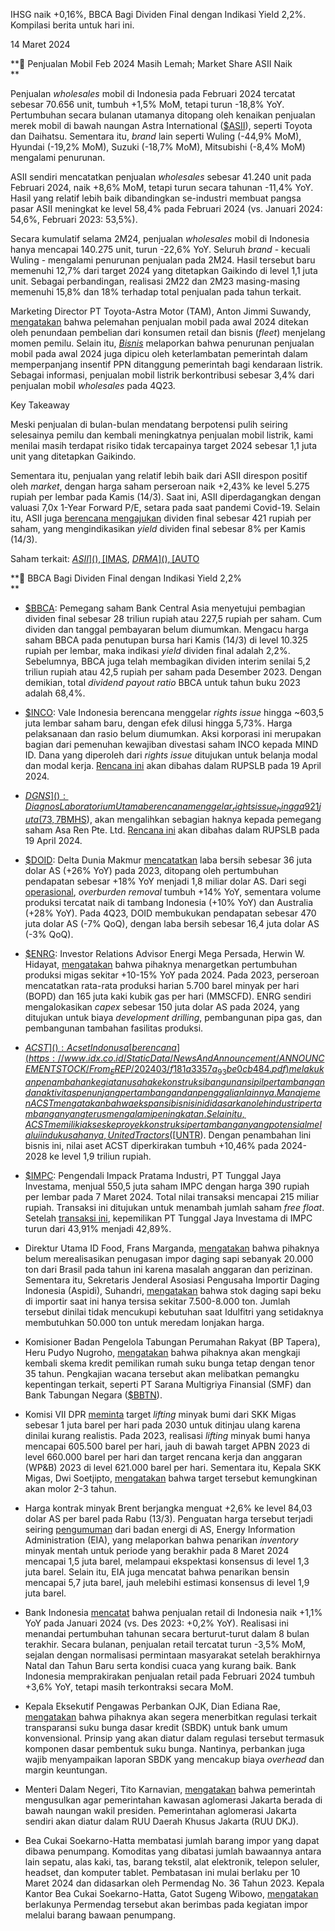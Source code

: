 IHSG naik +0,16%, BBCA Bagi Dividen Final dengan Indikasi Yield 2,2%. Kompilasi berita untuk hari ini.

14 Maret 2024

**🚗 Penjualan Mobil Feb 2024 Masih Lemah; Market Share ASII Naik  
**

Penjualan _wholesales_ mobil di Indonesia pada Februari 2024 tercatat sebesar 70.656 unit, tumbuh +1,5% MoM, tetapi turun \-18,8% YoY. Pertumbuhan secara bulanan utamanya ditopang oleh kenaikan penjualan merek mobil di bawah naungan Astra International ([$ASII]()), seperti Toyota dan Daihatsu. Sementara itu, _brand_ lain seperti Wuling (-44,9% MoM), Hyundai (-19,2% MoM), Suzuki (-18,7% MoM), Mitsubishi (-8,4% MoM) mengalami penurunan.

ASII sendiri mencatatkan penjualan _wholesales_ sebesar 41.240 unit pada Februari 2024, naik +8,6% MoM, tetapi turun secara tahunan \-11,4% YoY. Hasil yang relatif lebih baik dibandingkan se-industri membuat pangsa pasar ASII meningkat ke level 58,4% pada Februari 2024 (vs. Januari 2024: 54,6%, Februari 2023: 53,5%).

Secara kumulatif selama 2M24, penjualan _wholesales_ mobil di Indonesia hanya mencapai 140.275 unit, turun \-22,6% YoY. Seluruh _brand_ - kecuali Wuling - mengalami penurunan penjualan pada 2M24. Hasil tersebut baru memenuhi 12,7% dari target 2024 yang ditetapkan Gaikindo di level 1,1 juta unit. Sebagai perbandingan, realisasi 2M22 dan 2M23 masing-masing memenuhi 15,8% dan 18% terhadap total penjualan pada tahun terkait.

Marketing Director PT Toyota-Astra Motor (TAM), Anton Jimmi Suwandy, [mengatakan](https://epaper.bisnis.com/epaper/detail/page/135826/) bahwa pelemahan penjualan mobil pada awal 2024 ditekan oleh penundaan pembelian dari konsumen retail dan bisnis (_fleet_) menjelang momen pemilu. Selain itu, _[Bisnis](https://epaper.bisnis.com/epaper/detail/page/135826/)_ melaporkan bahwa penurunan penjualan mobil pada awal 2024 juga dipicu oleh keterlambatan pemerintah dalam memperpanjang insentif PPN ditanggung pemerintah bagi kendaraan listrik. Sebagai informasi, penjualan mobil listrik berkontribusi sebesar 3,4% dari penjualan mobil _wholesales_ pada 4Q23.

Key Takeaway

Meski penjualan di bulan-bulan mendatang berpotensi pulih seiring selesainya pemilu dan kembali meningkatnya penjualan mobil listrik, kami menilai masih terdapat risiko tidak tercapainya target 2024 sebesar 1,1 juta unit yang ditetapkan Gaikindo.

Sementara itu, penjualan yang relatif lebih baik dari ASII direspon positif oleh _market_, dengan harga saham perseroan naik +2,43% ke level 5.275 rupiah per lembar pada Kamis (14/3). Saat ini, ASII diperdagangkan dengan valuasi 7,0x 1-Year Forward P/E, setara pada saat pandemi Covid-19. Selain itu, ASII juga [berencana mengajukan](https://snips.stockbit.com/snips-terbaru/asii-laba-bersih-fy23-lampaui-ekspektasi-ajukan-dividen-final-rp421/saham) dividen final sebesar 421 rupiah per saham, yang mengindikasikan _yield_ dividen final sebesar 8% per Kamis (14/3).

Saham terkait: [$ASII](), [$IMAS](), [$DRMA](), [$AUTO]()

**💸 BBCA Bagi Dividen Final dengan Indikasi Yield 2,2%  
**

- [$BBCA](): Pemegang saham Bank Central Asia menyetujui pembagian dividen final sebesar 28 triliun rupiah atau 227,5 rupiah per saham. Cum dividen dan tanggal pembayaran belum diumumkan. Mengacu harga saham BBCA pada penutupan bursa hari Kamis (14/3) di level 10.325 rupiah per lembar, maka indikasi _yield_ dividen final adalah 2,2%. Sebelumnya, BBCA juga telah membagikan dividen interim senilai 5,2 triliun rupiah atau 42,5 rupiah per saham pada Desember 2023. Dengan demikian, total _dividend payout ratio_ BBCA untuk tahun buku 2023 adalah 68,4%.
- [$INCO](): Vale Indonesia berencana menggelar _rights issue_ hingga ~603,5 juta lembar saham baru, dengan efek dilusi hingga 5,73%. Harga pelaksanaan dan rasio belum diumumkan. Aksi korporasi ini merupakan bagian dari pemenuhan kewajiban divestasi saham INCO kepada MIND ID. Dana yang diperoleh dari _rights issue_ ditujukan untuk belanja modal dan modal kerja. [Rencana ini](https://www.idx.co.id/StaticData/NewsAndAnnouncement/ANNOUNCEMENTSTOCK/From_EREP/202403/f3014f6f5a_521ecd5c1f.pdf) akan dibahas dalam RUPSLB pada 19 April 2024.
- [$DGNS](): Diagnos Laboratorium Utama berencana menggelar _rights issue_ hingga 921 juta (73,7%) saham baru, dengan efek dilusi hingga 42%. Harga pelaksanaan ditetapkan sebesar 505 rupiah per saham, dengan mayoritas dana yang diperoleh ditujukan untuk mengakuisisi 98% saham Asa Ren Pte. Ltd. melalui skema _inbreng_ dan pembelian saham. Adapun Asa Ren Pte. Ltd. merupakan pemilik PT Asa Ren Global Nusantara, perusahaan di bidang perdagangan alat laboratorium, alat farmasi, dan alat kedokteran manusia. Pengendali DGNS, Bundamedik ([$BMHS]()), akan mengalihkan sebagian haknya kepada pemegang saham Asa Ren Pte. Ltd. [Rencana ini](https://www.idx.co.id/StaticData/NewsAndAnnouncement/ANNOUNCEMENTSTOCK/From_EREP/202403/45bef94360_937810eb06.pdf) akan dibahas dalam RUPSLB pada 19 April 2024.
- [$DOID](): Delta Dunia Makmur [mencatatkan](https://www.idx.co.id/StaticData/NewsAndAnnouncement/ANNOUNCEMENTSTOCK/From_EREP/202303/20240313200302-42060-0/Delta%20Dunia%20Makmur%20(Report-Consol)%20-%2031%20Dec%202023.pdf) laba bersih sebesar 36 juta dolar AS (+26% YoY) pada 2023, ditopang oleh pertumbuhan pendapatan sebesar +18% YoY menjadi 1,8 miliar dolar AS. Dari segi [operasional](https://www.idx.co.id/StaticData/NewsAndAnnouncement/ANNOUNCEMENTSTOCK/From_EREP/202403/f9b0109673_49aa69ce91.pdf), _overburden_ _removal_ tumbuh +14% YoY, sementara volume produksi tercatat naik di tambang Indonesia (+10% YoY) dan Australia (+28% YoY). Pada 4Q23, DOID membukukan pendapatan sebesar 470 juta dolar AS (-7% QoQ), dengan laba bersih sebesar 16,4 juta dolar AS (\-3% QoQ).
- [$ENRG](): Investor Relations Advisor Energi Mega Persada, Herwin W. Hidayat, [mengatakan](https://investasi.kontan.co.id/news/energi-mega-persada-enrg-anggarkan-capex-us-150-juta-di-tahun-ini) bahwa pihaknya menargetkan pertumbuhan produksi migas sekitar +10-15% YoY pada 2024. Pada 2023, perseroan mencatatkan rata-rata produksi harian 5.700 barel minyak per hari (BOPD) dan 165 juta kaki kubik gas per hari (MMSCFD). ENRG sendiri mengalokasikan _capex_ sebesar 150 juta dolar AS pada 2024, yang ditujukan untuk biaya _development drilling_, pembangunan pipa gas, dan pembangunan tambahan fasilitas produksi.
- [$ACST](): Acset Indonusa [berencana](https://www.idx.co.id/StaticData/NewsAndAnnouncement/ANNOUNCEMENTSTOCK/From_EREP/202403/f181a3357a_93be0cb484.pdf) melakukan penambahan kegiatan usaha ke konstruksi bangunan sipil pertambangan dan aktivitas penunjang pertambangan dan penggalian lainnya. Manajemen ACST mengatakan bahwa ekspansi bisnis ini didasarkan oleh industri pertambangan yang terus mengalami peningkatan. Selain itu, ACST memiliki akses ke proyek konstruksi pertambangan yang potensial melalui induk usahanya, United Tractors ([$UNTR]()). Dengan penambahan lini bisnis ini, nilai aset ACST diperkirakan tumbuh +10,46% pada 2024-2028 ke level 1,9 triliun rupiah.
- [$IMPC](): Pengendali Impack Pratama Industri, PT Tunggal Jaya Investama, menjual 550,5 juta saham IMPC dengan harga 390 rupiah per lembar pada 7 Maret 2024. Total nilai transaksi mencapai 215 miliar rupiah. Transaksi ini ditujukan untuk menambah jumlah saham _free float_. Setelah [transaksi ini](https://www.idx.co.id/StaticData/NewsAndAnnouncement/ANNOUNCEMENTSTOCK/From_EREP/202403/f69a714dd1_16c4f3c2da.pdf), kepemilikan PT Tunggal Jaya Investama di IMPC turun dari 43,91% menjadi 42,89%.

- Direktur Utama ID Food, Frans Marganda, [mengatakan](https://industri.kontan.co.id/news/id-food-impor-daging-sapi-belum-terealisasi-karena-anggaran-dan-izin-impor-terlambat) bahwa pihaknya belum merealisasikan penugasan impor daging sapi sebanyak 20.000 ton dari Brasil pada tahun ini karena masalah anggaran dan perizinan. Sementara itu, Sekretaris Jenderal Asosiasi Pengusaha Importir Daging Indonesia (Aspidi), Suhandri, [mengatakan](https://epaper.bisnis.com/epaper/detail/page/135873/) bahwa stok daging sapi beku di importir saat ini hanya tersisa sekitar 7.500-8.000 ton. Jumlah tersebut dinilai tidak mencukupi kebutuhan saat Idulfitri yang setidaknya membutuhkan 50.000 ton untuk meredam lonjakan harga.
- Komisioner Badan Pengelola Tabungan Perumahan Rakyat (BP Tapera), Heru Pudyo Nugroho, [mengatakan](https://www.kompas.id/baca/ekonomi/2024/03/13/skema-kpr-flat-35-tahun-dikaji-kembali) bahwa pihaknya akan mengkaji kembali skema kredit pemilikan rumah suku bunga tetap dengan tenor 35 tahun. Pengkajian wacana tersebut akan melibatkan pemangku kepentingan terkait, seperti PT Sarana Multigriya Finansial (SMF) dan Bank Tabungan Negara ([$BBTN]()).
- Komisi VII DPR [meminta](https://www.kompas.id/baca/ekonomi/2024/03/13/mimpi-1-juta-barel-minyak-per-hari-pada-2030-ditinjau-ulang?open_from=Ekonomi_Page) target _lifting_ minyak bumi dari SKK Migas sebesar 1 juta barel per hari pada 2030 untuk ditinjau ulang karena dinilai kurang realistis. Pada 2023, realisasi _lifting_ minyak bumi hanya mencapai 605.500 barel per hari, jauh di bawah target APBN 2023 di level 660.000 barel per hari dan target rencana kerja dan anggaran (WP&B) 2023 di level 621.000 barel per hari. Sementara itu, Kepala SKK Migas, Dwi Soetjipto, [mengatakan](https://ekonomi.bisnis.com/read/20240313/44/1749037/skk-migas-target-1-juta-barel-minyak-molor-3-tahun) bahwa target tersebut kemungkinan akan molor 2-3 tahun.
- Harga kontrak minyak Brent berjangka menguat +2,6% ke level 84,03 dolar AS per barel pada Rabu (13/3). Penguatan harga tersebut terjadi seiring [pengumuman](https://www.reuters.com/business/energy/oil-prices-up-strong-us-demand-fed-signals-focus-2024-03-13/) dari badan energi di AS, Energy Information Administration (EIA), yang melaporkan bahwa penarikan _inventory_ minyak mentah untuk periode yang berakhir pada 8 Maret 2024 mencapai 1,5 juta barel, melampaui ekspektasi konsensus di level 1,3 juta barel. Selain itu, EIA juga mencatat bahwa penarikan bensin mencapai 5,7 juta barel, jauh melebihi estimasi konsensus di level 1,9 juta barel.
- Bank Indonesia [mencatat](https://www.bi.go.id/id/publikasi/ruang-media/news-release/Pages/sp_264724.aspx) bahwa penjualan retail di Indonesia naik +1,1% YoY pada Januari 2024 (vs. Des 2023: +0,2% YoY). Realisasi ini menandai pertumbuhan tahunan secara berturut-turut dalam 8 bulan terakhir. Secara bulanan, penjualan retail tercatat turun -3,5% MoM, sejalan dengan normalisasi permintaan masyarakat setelah berakhirnya Natal dan Tahun Baru serta kondisi cuaca yang kurang baik. Bank Indonesia memprakirakan penjualan retail pada Februari 2024 tumbuh +3,6% YoY, tetapi masih terkontraksi secara MoM.
- Kepala Eksekutif Pengawas Perbankan OJK, Dian Ediana Rae, [mengatakan](https://subscribe.investor.id/epaper/?publisher=ID&editiondate=2024/03/14&utm_campaign=subscription&utm_medium=epaper&utm_source=memberships) bahwa pihaknya akan segera menerbitkan regulasi terkait transparansi suku bunga dasar kredit (SBDK) untuk bank umum konvensional. Prinsip yang akan diatur dalam regulasi tersebut termasuk komponen dasar pembentuk suku bunga. Nantinya, perbankan juga wajib menyampaikan laporan SBDK yang mencakup biaya _overhead_ dan margin keuntungan.
- Menteri Dalam Negeri, Tito Karnavian, [mengatakan](https://katadata.co.id/berita/nasional/65f149f5dfa35/pemerintah-usul-kawasan-aglomerasi-jakarta-di-ruu-dkj-dipimpin-wapres) bahwa pemerintah mengusulkan agar pemerintahan kawasan aglomerasi Jakarta berada di bawah naungan wakil presiden. Pemerintahan aglomerasi Jakarta sendiri akan diatur dalam RUU Daerah Khusus Jakarta (RUU DKJ).
- Bea Cukai Soekarno-Hatta membatasi jumlah barang impor yang dapat dibawa penumpang. Komoditas yang dibatasi jumlah bawaannya antara lain sepatu, alas kaki, tas, barang tekstil, alat elektronik, telepon seluler, headset, dan komputer tablet. Pembatasan ini mulai berlaku per 10 Maret 2024 dan didasarkan oleh Permendag No. 36 Tahun 2023. Kepala Kantor Bea Cukai Soekarno-Hatta, Gatot Sugeng Wibowo, [mengatakan](https://www.cnnindonesia.com/ekonomi/20240313102649-532-1073611/daftar-5-barang-impor-penumpang-yang-dibatasi-bea-cukai-per-10-maret) berlakunya Permendag tersebut akan berimbas pada kegiatan impor melalui barang bawaan penumpang.
